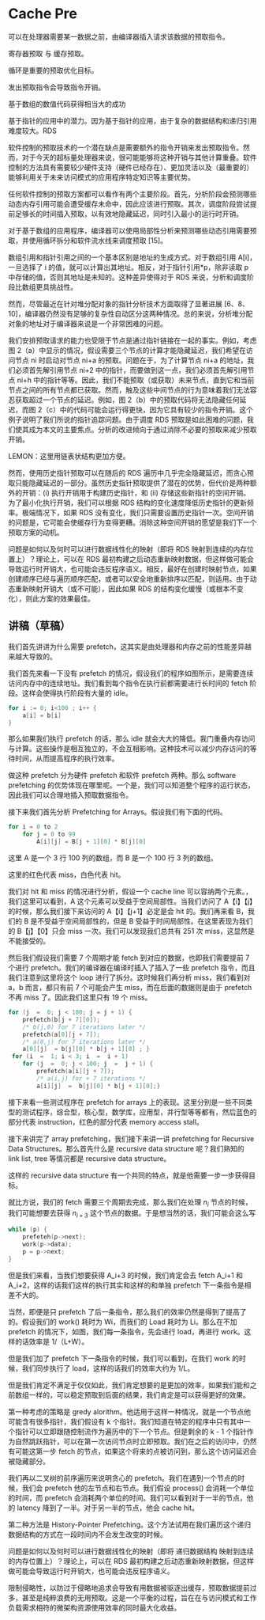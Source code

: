 # Cache Pre

可以在处理器需要某一数据之前，由编译器插入请求该数据的预取指令。

寄存器预取 与 缓存预取。

循环是重要的预取优化目标。

发出预取指令会导致指令开销。

基于数组的数值代码获得相当大的成功

基于指针的应用中的潜力。因为基于指针的应用，由于复杂的数据结构和递归引用难度较大。RDS

软件控制的预取技术的一个潜在缺点是需要额外的指令开销来发出预取指令。然而，对于今天的超标量处理器来说，很可能能够将这种开销与其他计算重叠。软件控制的方法具有需要较少硬件支持（硬件已经存在）、更加灵活以及（最重要的）能够利用关于未来访问模式的应用程序特定知识等主要优势。

任何软件控制的预取方案都可以看作有两个主要阶段。首先，分析阶段会预测哪些动态内存引用可能会遭受缓存未命中，因此应该进行预取。其次，调度阶段尝试提前足够长的时间插入预取，以有效地隐藏延迟，同时引入最小的运行时开销。

对于基于数组的应用程序，编译器可以使用局部性分析来预测哪些动态引用需要预取，并使用循环拆分和软件流水线来调度预取 [15]。

数组引用和指针引用之间的一个基本区别是地址的生成方式。对于数组引用 A[i]，一旦选择了 i 的值，就可以计算出其地址。相反，对于指针引用\*p，除非读取 p 中存储的值，否则其地址是未知的。这种差异使得对于 RDS 来说，分析和调度阶段比数组更具挑战性。

然而，尽管最近在针对堆分配对象的指针分析技术方面取得了显著进展 [6、8、10]，编译器仍然没有足够的复杂性自动区分这两种情况。总的来说，分析堆分配对象的地址对于编译器来说是一个非常困难的问题。

我们安排预取请求的能力也受限于节点是通过指针链接在一起的事实。例如，考虑图 2（a）中显示的情况，假设需要三个节点的计算才能隐藏延迟，我们希望在访问节点 ni 时启动对节点 ni+a 的预取。问题在于，为了计算节点 ni+a 的地址，我们必须首先解引用节点 ni+2 中的指针，而要做到这一点，我们必须首先解引用节点 ni+h 中的指针等等。因此，我们不能预取（或获取）未来节点，直到它和当前节点之间的所有节点都已获取。然而，触及这些中间节点的行为意味着我们无法容忍获取超过一个节点的延迟。例如，图 2（b）中的预取代码将无法隐藏任何延迟，而图 2（c）中的代码可能会运行得更快，因为它具有较少的指令开销。这个例子说明了我们所说的指针追踪问题。由于调度 RDS 预取是如此困难的问题，我们使其成为本文的主要焦点。分析的改进倾向于通过消除不必要的预取来减少预取开销。

LEMON：这里用链表状结构更加方便。

然而，使用历史指针预取可以在随后的 RDS 遍历中几乎完全隐藏延迟，而贪心预取只能隐藏延迟的一部分。虽然历史指针预取提供了潜在的优势，但代价是两种额外的开销：(i) 执行开销用于构建历史指针，和 (ii) 存储这些新指针的空间开销。为了最小化执行开销，我们可以根据 RDS 结构的变化速度降低历史指针的更新频率。极端情况下，如果 RDS 没有变化，我们只需要设置历史指针一次。空间开销的问题是，它可能会使缓存行为变得更糟。消除这种空间开销的愿望是我们下一个预取方案的动机。

问题是如何以及何时可以进行数据线性化的映射（即将 RDS 映射到连续的内存位置上）？理论上，可以在 RDS 最初构建之后动态重新映射数据，但这样做可能会导致运行时开销大，也可能会违反程序语义。相反，最好在创建时映射节点，如果创建顺序已经与遍历顺序匹配，或者可以安全地重新排序以匹配，则适用。由于动态重新映射开销大（或不可能），因此如果 RDS 的结构变化缓慢（或根本不变化），则此方案的效果最佳。

## 讲稿（草稿）

我们首先讲讲为什么需要 prefetch，这其实是由处理器和内存之前的性能差异越来越大导致的。

我们首先来看一下没有 prefetch 的情况，假设我们的程序如图所示，是需要连续访问内存中的连续地址。我们看到每个指令在执行前都需要进行长时间的 fetch 阶段。这样会使得执行阶段有大量的 idle。

```go
for i := 0; i<100 ; i++ {
	a[i] = b[i]
}
```

那么如果我们执行 prefetch 的话，那么 idle 就会大大的降低。我门重叠内存访问与计算。这些操作是相互独立的，不会互相影响。这种技术可以减少内存访问的等待时间，从而提高程序的执行效率。

做这种 prefetch 分为硬件 prefetch 和软件 prefetch 两种。那么 software prefetching 的优势体现在哪里呢。一个是，我们可以知道整个程序的运行状态，因此我们可以合理地插入预取数据指令。

接下来我们首先分析 Prefetching for Arrays。假设我们有下面的代码。

```c
for i = 0 to 2
	for j = 0 to 99
		A[i][j] = B[j + 1][0] * B[j][0]
```

这里 A 是一个 3 行 100 列的数组，而 B 是一个 100 行 3 列的数组。

这里的红色代表 miss，白色代表 hit。

我们对 hit 和 miss 的情况进行分析，假设一个 cache line 可以容纳两个元素。，我们这里可以看到，A 这个元素可以受益于空间局部性。当我们访问了 A【i】【j】的时候，那么我们接下来访问的 A【i】【j+1】必定是会 hit 的。我们再来看 B，我们的 B 是不受益于空间局部性的，但是 B 受益于时间局部性。在这里表现为我们的 B【j】【0】只会 miss 一次。我们可以发现我们总共有 251 次 miss，这显然是不能接受的。

然后我们假设我们需要 7 个周期才能 fetch 到对应的数据，也即我们需要提前 7 个进行 prefetch。我们的编译器在编译时插入了插入了一些 prefetch 指令，而且我们注意到这里将这个 loop 进行了拆分。这时候我们再分析 miss，我们看到对 a，b 而言，都只有前 7 个可能会产生 miss，而在后面的数据则是由于 prefetch 不再 miss 了。因此我们这里只有 19 个 miss。

```c
for (j  =  0; j < 100; j = j + 1) { 
    prefetch(b[j + 7][0]); 
    /* b(j,0) for 7 iterations later */ 
    prefetch(a[0][j + 7]); 
    /* a(0,j) for 7 iterations later */ 
    a[0][j]  = b[j][0] * b[j + 1][0] ; }
 for (i  =  1; i < 3; i  =  i + 1) 
    for (j  =  0; j < 100; j  =  j + 1) { 
	    prefetch(a[i][j + 7]); 
	    /* a(i,j) for + 7 iterations */ 
	    a[i][j]  =  b[j][0] * b[j + 1][0];}

```

接下来看一些测试程序在 prefetch for arrays 上的表现。这里分别是一些不同类型的测试程序，综合型，核心型，数学库，应用型，并行型等等都有，然后蓝色的部分代表 instruction，红色的部分代表 memory access stall。

接下来讲完了 array prefetching，我们接下来讲一讲 prefetching for Recursive Data Structures。那么首先什么是 recursive data structure 呢？我们熟知的 link list, tree 等情况都是 recursive data structure。

这样的 recursive data structure 有一个共同的特点，就是他需要一步一步获得目标。

就比方说，我们的 fetch 需要三个周期去完成，那么我们在处理 $n_i$ 节点的时候，我们可能想要去获得 $n_{i+3}$ 这个节点的数据。于是想当然的话，我们可能会这么写

```c
while (p) { 
	prefeteh(p->next); 
	work(p->data); 
	p = p->next; 
} 
```

但是我们来看，当我们想要获得 A_i+3 的时候，我们肯定会去 fetch A_i+1 和 A_i+2，这样的话我们这样的执行其实和这样的和单独 prefetch 下一条指令是相差不大的。

当然，即便是只 prefetch 了后一条指令，那么我们的效率仍然是得到了提高了的。假设我们的 work() 耗时为 Wi，而我们的 Load 耗时为 Li。那么在不加 prefetch 的情况下，如图，我们每一条指令，先会进行 load，再进行 work。这样的话效率是 1/（L+W）。

但是我们加了 prefetch 下一条指令的时候，我们可以看到，在我们 work 的时候，我们同步执行了 load，这样的话我们的效率大约为 1/L。

但是我们肯定不满足于仅仅如此，我们肯定想要的是更加的效率，如果我们能和之前数组一样的，可以稳定预取到后面的结果，我们肯定是可以获得更好的效果。

第一种考虑的策略是 gredy alorithm。他适用于这样一种情况，就是一个节点他可能含有很多指针，我们假设有 k 个指针。我们知道在特定的程序中只有其中一个指针可以立即跟随控制流作为遍历中的下一个节点。但是剩余的 k - 1 个指针作为自然跳跃指针，可以在第一次访问节点时立即预取。我们在之后的访问中，仍然有可能这第一步 fetch 的节点，如果这个将来的点被访问到，那么这个访问延迟会被隐藏部分。

我们再以二叉树的前序遍历来说明贪心的 prefetch。我们在遇到一个节点的时候，我们会 prefetch 他的左节点和右节点。我们假设 process() 会消耗一个单位的时间，而 prefetch 会消耗两个单位的时间。我们可以看到对于一半的节点，他的 latency 降到了一半。对于另一半的节点，他会 cache hit。

第二种方法是 History-Pointer Prefetching。这个方法试用在我们遍历这个递归数据结构的方式在一段时间内不会发生改变的时候。

问题是如何以及何时可以进行数据线性化的映射（即将 递归数据结构 映射到连续的内存位置上）？理论上，可以在 RDS 最初构建之后动态重新映射数据，但这样做可能会导致运行时开销大，也可能会违反程序语义。

限制侵略性，以防过于侵略地追求会导致有用数据被驱逐出缓存，预取数据提前过多，甚至是纯粹浪费的无用预取。这是一个平衡的过程，旨在在与访问模式和工作负载需求相符的微架构资源使用效率的同时最大化收益。